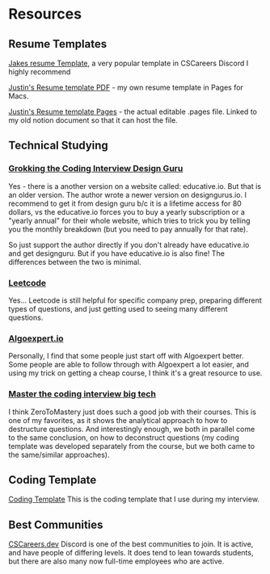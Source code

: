 # Resources

## Resume Templates

[Jakes resume Template](https://www.overleaf.com/latex/templates/jakes-resume/syzfjbzwjncs), a very popular template in CSCareers Discord I highly recommend

[Justin's Resume template PDF](https://file.notion.so/f/s/e407977c-3bae-4d2a-bd6f-9bb8da73498f/TemplatePDF.pdf?id=937e56d9-8654-403d-b663-5c6fab318f7f&table=block&spaceId=2c186c7b-07f0-4afb-bf3b-4601e749f319&expirationTimestamp=1696996800000&signature=6eSz3m21ck8QZjLZQBVbmcYePoF9pypaDJjKHRT6eFU&downloadName=TemplatePDF.pdf) - my own resume template in Pages for Macs.

[Justin's Resume template Pages](https://www.notion.so/justinlinpersonal/Resources-a0859f3cde9d425488b807d95b5d068b?pvs=4#24fe20aaaf0046e7aa85e9e6c842de32) - the actual editable .pages file. Linked to my old notion document so that it can host the file.

## Technical Studying

### [Grokking the Coding Interview Design Guru](https://www.designgurus.io/course/grokking-the-coding-interview)

Yes - there is a another version on a website called: educative.io. But that is an older version. The author wrote a newer version on designgurus.io. I recommend to get it from design guru b/c it is a lifetime access for 80 dollars, vs the educative.io forces you to buy a yearly subscription or a "yearly annual" for their whole website, which tries to trick you by telling you the monthly breakdown (but you need to pay annually for that rate).

So just support the author directly if you don't already have educative.io and get designguru. But if you have educative.io is also fine! The differences between the two is minimal.

### [Leetcode](https://leetcode.com/)

Yes... Leetcode is still helpful for specific company prep, preparing different types of questions, and just getting used to seeing many different questions.

### [Algoexpert.io](https://www.algoexpert.io/)

Personally, I find that some people just start off with Algoexpert better. Some people are able to follow through with Algoexpert a lot easier, and using my trick on getting a cheap course, I think it's a great resource to use.

### [Master the coding interview big tech](https://www.udemy.com/course/master-the-coding-interview-big-tech-faang-interviews/)

I think ZeroToMastery just does such a good job with their courses. This is one of my favorites, as it shows the analytical approach to how to destructure questions. And interestingly enough, we both in parallel come to the same conclusion, on how to deconstruct questions (my coding template was developed separately from the course, but we both came to the same/similar approaches).

## Coding Template

[Coding Template](https://www.notion.so/Resources-a0859f3cde9d425488b807d95b5d068b?pvs=21)
This is the coding template that I use during my interview.

## Best Communities

[CSCareers.dev](http://CSCareers.dev) Discord is one of the best communities to join. It is active, and have people of differing levels. It does tend to lean towards students, but there are also many now full-time employees who are active.
